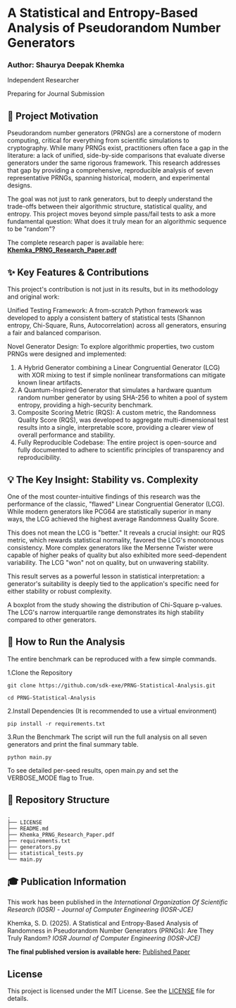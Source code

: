 # A Statistical and Entropy-Based Analysis of Pseudorandom Number Generators
### Author: Shaurya Deepak Khemka

Independent Researcher

Preparing for Journal Submission

## 🔬 Project Motivation

Pseudorandom number generators (PRNGs) are a cornerstone of modern computing, critical for everything from scientific simulations to cryptography. While many PRNGs exist, practitioners often face a gap in the literature: a lack of unified, side-by-side comparisons that evaluate diverse generators under the same rigorous framework. This research addresses that gap by providing a comprehensive, reproducible analysis of seven representative PRNGs, spanning historical, modern, and experimental designs.

The goal was not just to rank generators, but to deeply understand the trade-offs between their algorithmic structure, statistical quality, and entropy. This project moves beyond simple pass/fail tests to ask a more fundamental question: What does it truly mean for an algorithmic sequence to be "random"?

The complete research paper is available here: [**Khemka_PRNG_Research_Paper.pdf**](./Khemka_PRNG_Research_Paper.pdf)

## ✨ Key Features & Contributions
This project's contribution is not just in its results, but in its methodology and original work:

  Unified Testing Framework: A from-scratch Python framework was developed to apply a consistent battery of statistical tests (Shannon entropy, Chi-Square, Runs, Autocorrelation) across all generators, ensuring a fair and balanced comparison.

  Novel Generator Design: To explore algorithmic properties, two custom PRNGs were designed and implemented:

1. A Hybrid Generator combining a Linear Congruential Generator (LCG) with XOR mixing to test if simple nonlinear transformations can mitigate known linear artifacts.
2. A Quantum-Inspired Generator that simulates a hardware quantum random number generator by using SHA-256 to whiten a pool of system entropy, providing a high-security benchmark.
3. Composite Scoring Metric (RQS): A custom metric, the Randomness Quality Score (RQS), was developed to aggregate multi-dimensional test results into a single, interpretable score, providing a clearer view of overall performance and stability.
4. Fully Reproducible Codebase: The entire project is open-source and fully documented to adhere to scientific principles of transparency and reproducibility.

## 💡 The Key Insight: Stability vs. Complexity

One of the most counter-intuitive findings of this research was the performance of the classic, "flawed" Linear Congruential Generator (LCG). While modern generators like PCG64 are statistically superior in many ways, the LCG achieved the highest average Randomness Quality Score.

This does not mean the LCG is "better." It reveals a crucial insight: our RQS metric, which rewards statistical normality, favored the LCG's monotonous consistency. More complex generators like the Mersenne Twister were capable of higher peaks of quality but also exhibited more seed-dependent variability. The LCG "won" not on quality, but on unwavering stability.

This result serves as a powerful lesson in statistical interpretation: a generator's suitability is deeply tied to the application's specific need for either stability or robust complexity.

A boxplot from the study showing the distribution of Chi-Square p-values. The LCG's narrow interquartile range demonstrates its high stability compared to other generators.

## 🚀 How to Run the Analysis

The entire benchmark can be reproduced with a few simple commands.

1.Clone the Repository

	git clone https://github.com/sdk-exe/PRNG-Statistical-Analysis.git

	cd PRNG-Statistical-Analysis

2.Install Dependencies (It is recommended to use a virtual environment)

	pip install -r requirements.txt

3.Run the Benchmark
The script will run the full analysis on all seven generators and print the final summary table.

	python main.py

 To see detailed per-seed results, open main.py and set the VERBOSE_MODE flag to True.

 ## 📁 Repository Structure

	.
	├── LICENSE
	├── README.md
	├── Khemka_PRNG_Research_Paper.pdf
	├── requirements.txt
	├── generators.py
	├── statistical_tests.py
	└── main.py

## 🎓 Publication Information

This work has been published in the *International Organization Of Scientific Research (IOSR) - Journal of Computer Engineering (IOSR-JCE)*

Khemka, S. D. (2025). A Statistical and Entropy-Based Analysis of Randomness in Pseudorandom Number Generators (PRNGs): Are They Truly Random? *IOSR Journal of Computer Engineering (IOSR-JCE)*

**The final published version is available here:**
[Published Paper](https://www.iosrjournals.org/iosr-jce/papers/Vol27-issue3/Ser-3/J2703037791.pdf)

## License

This project is licensed under the MIT License. See the [LICENSE](LICENSE) file for details.
